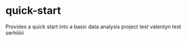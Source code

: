 # quick-start
Provides a quick start into a basic data analysis project
test valentyn
test serhiiiiii
